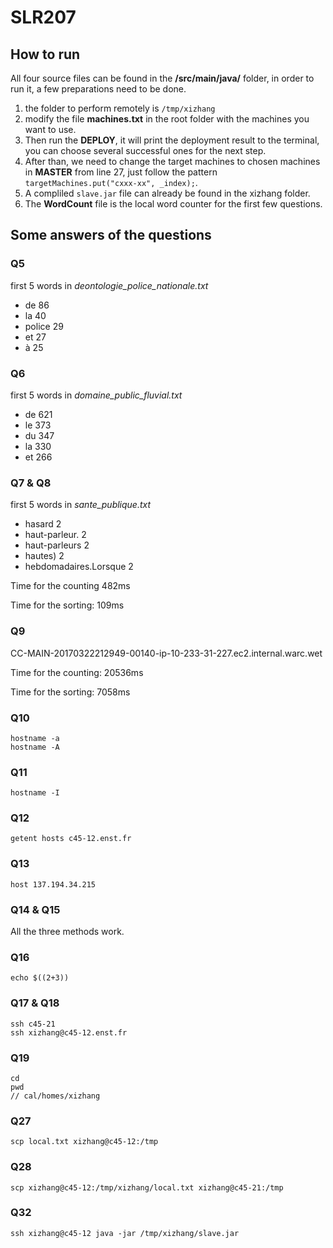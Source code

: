 # SLR207

## How to run

All four source files can be found in the **/src/main/java/** folder, in order to run it, a few preparations need to be done.

1. the folder to perform remotely is `/tmp/xizhang` 
2. modify the file **machines.txt** in the root folder with the machines you want to use. 
3. Then run the **DEPLOY**, it will print the deployment result to the terminal, you can choose several successful ones for the next step.
4. After than, we need to change the target machines to chosen machines in **MASTER** from line 27, just follow the pattern `targetMachines.put("cxxx-xx", _index);`.
5. A compliled `slave.jar` file can already be found in the xizhang folder.
6. The **WordCount** file is the local word counter for the first few questions.


## Some answers of the questions

### Q5
first 5 words in *deontologie_police_nationale.txt*

* de 86 
* la 40 
* police 29 
* et 27 
* à 25 

### Q6
first 5 words in *domaine_public_fluvial.txt*

* de 621
* le 373 
* du 347
* la 330
* et 266

### Q7 & Q8
first 5 words in *sante_publique.txt*

* hasard 2 
* haut-parleur. 2 
* haut-parleurs 2 
* hautes) 2
* hebdomadaires.Lorsque 2

Time for the counting 482ms 

Time for the sorting: 109ms 


### Q9
CC-MAIN-20170322212949-00140-ip-10-233-31-227.ec2.internal.warc.wet

Time for the counting: 20536ms

Time for the sorting: 7058ms

### Q10
```
hostname -a
hostname -A
```

### Q11
```
hostname -I
```

### Q12
```
getent hosts c45-12.enst.fr
```

### Q13
```
host 137.194.34.215
```

### Q14 & Q15
All the three methods work.

### Q16
```
echo $((2+3))
```

### Q17 & Q18
```
ssh c45-21
ssh xizhang@c45-12.enst.fr
```
### Q19
```
cd
pwd
// cal/homes/xizhang
```
### Q27
```
scp local.txt xizhang@c45-12:/tmp
```
### Q28
```
scp xizhang@c45-12:/tmp/xizhang/local.txt xizhang@c45-21:/tmp
```
### Q32
```
ssh xizhang@c45-12 java -jar /tmp/xizhang/slave.jar
```
